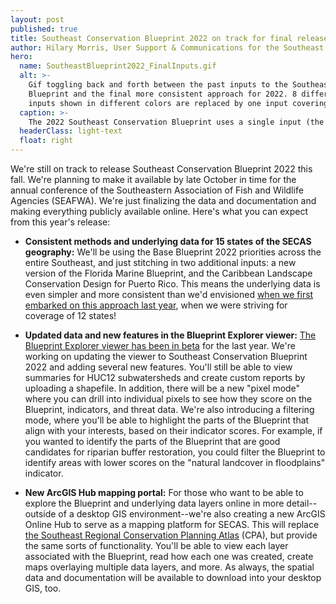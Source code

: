 ```yaml
---
layout: post
published: true
title: Southeast Conservation Blueprint 2022 on track for final release this fall
author: Hilary Morris, User Support & Communications for the Southeast and South Atlantic Blueprints
hero:
  name: SoutheastBlueprint2022_FinalInputs.gif
  alt: >-
    Gif toggling back and forth between the past inputs to the Southeast
    Blueprint and the final more consistent approach for 2022. 8 different
    inputs shown in different colors are replaced by one input covering 15 states.
  caption: >-
    The 2022 Southeast Conservation Blueprint uses a single input (the Base Blueprint) across 15 states, replacing the 8 different subregional inputs stitched together in past versions.
  headerClass: light-text
  float: right
---
```

We're still on track to release Southeast Conservation Blueprint 2022 this fall. We're planning to make it available by late October in time for the annual conference of the Southeastern Association of Fish and Wildlife Agencies (SEAFWA). We're just finalizing the data and documentation and making everything publicly available online. Here's what you can expect from this year's release:<!--more-->

- **Consistent methods and underlying data for 15 states of the SECAS geography:** We'll be using the Base Blueprint 2022 priorities across the entire Southeast, and just stitching in two additional inputs: a new version of the Florida Marine Blueprint, and the Caribbean Landscape Conservation Design for Puerto Rico. This means the underlying data is even simpler and more consistent than we'd envisioned [when we first embarked on this approach last year](https://secassoutheast.org/2021/07/30/Progress-toward-a-more-consistent-Southeast-Blueprint-in-2022.html), when we were striving for coverage of 12 states!

- **Updated data and new features in the Blueprint Explorer viewer:** [The Blueprint Explorer viewer has been in beta](https://blueprint.geoplatform.gov/southeast/) for the last year. We're working on updating the viewer to Southeast Conservation Blueprint 2022 and adding several new features. You'll still be able to view summaries for HUC12 subwatersheds and create custom reports by uploading a shapefile. In addition, there will be a new "pixel mode" where you can drill into individual pixels to see how they score on the Blueprint, indicators, and threat data. We're also introducing a filtering mode, where you'll be able to highlight the parts of the Blueprint that align with your interests, based on their indicator scores. For example, if you wanted to identify the parts of the Blueprint that are good candidates for riparian buffer restoration, you could filter the Blueprint to identify areas with lower scores on the "natural landcover in floodplains" indicator.

- **New ArcGIS Hub mapping portal:** For those who want to be able to explore the Blueprint and underlying data layers online in more detail--outside of a desktop GIS environment--we're also creating a new ArcGIS Online Hub to serve as a mapping platform for SECAS. This will replace [the Southeast Regional Conservation Planning Atlas](https://seregion.databasin.org/) (CPA), but provide the same sorts of functionality. You'll be able to view each layer associated with the Blueprint, read how each one was created, create maps overlaying multiple data layers, and more. As always, the spatial data and documentation will be available to download into your desktop GIS, too.
